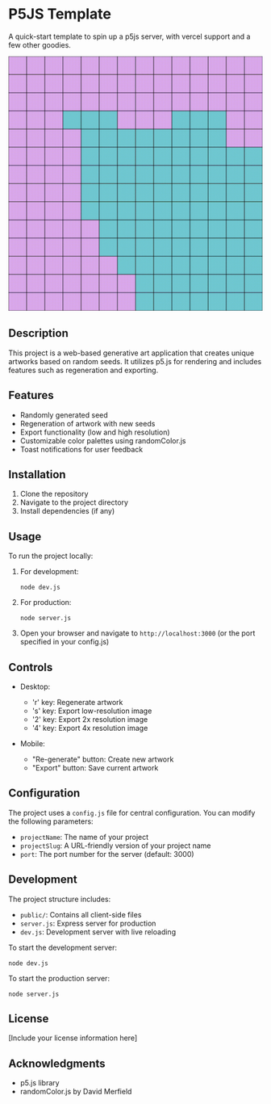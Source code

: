 # P5JS Template

A quick-start template to spin up a p5js server, with vercel support and a few other goodies.

![Template GIF](template.gif)

## Description

This project is a web-based generative art application that creates unique artworks based on random seeds. It utilizes p5.js for rendering and includes features such as regeneration and exporting.

## Features

- Randomly generated seed
- Regeneration of artwork with new seeds
- Export functionality (low and high resolution)
- Customizable color palettes using randomColor.js
- Toast notifications for user feedback

## Installation

1. Clone the repository
2. Navigate to the project directory
3. Install dependencies (if any)

## Usage

To run the project locally:

1. For development:
   ```
   node dev.js
   ```

2. For production:
   ```
   node server.js
   ```

3. Open your browser and navigate to `http://localhost:3000` (or the port specified in your config.js)

## Controls

- Desktop:
  - 'r' key: Regenerate artwork
  - 's' key: Export low-resolution image
  - '2' key: Export 2x resolution image
  - '4' key: Export 4x resolution image

- Mobile:
  - "Re-generate" button: Create new artwork
  - "Export" button: Save current artwork

## Configuration

The project uses a `config.js` file for central configuration. You can modify the following parameters:

- `projectName`: The name of your project
- `projectSlug`: A URL-friendly version of your project name
- `port`: The port number for the server (default: 3000)

## Development

The project structure includes:

- `public/`: Contains all client-side files
- `server.js`: Express server for production
- `dev.js`: Development server with live reloading

To start the development server:

```
node dev.js
```

To start the production server:

```
node server.js
```

## License

[Include your license information here]

## Acknowledgments

- p5.js library
- randomColor.js by David Merfield